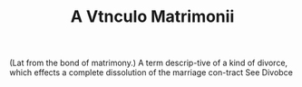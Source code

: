 ---
title: A Vtnculo Matrimonii
letter: A
permalink: "/definitions/bld-a-vtnculo-matrimonii.html"
body: "(Lat from the bond of matrimony.) A term descrip-tive of a kind of divorce,
  which effects a complete dissolution of the marriage con-tract See Divobce"
published_at: '2018-07-07'
source: Black's Law Dictionary 2nd Ed (1910)
layout: post
---